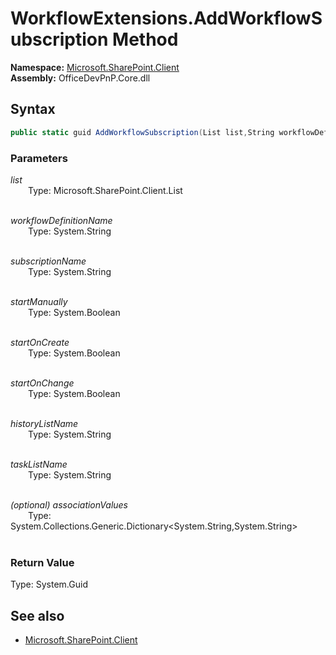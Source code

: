 # WorkflowExtensions.AddWorkflowSubscription Method  
**Namespace:** [Microsoft.SharePoint.Client](Microsoft.SharePoint.Client.md)  
**Assembly:** OfficeDevPnP.Core.dll  
## Syntax
```C#
public static guid AddWorkflowSubscription(List list,String workflowDefinitionName,String subscriptionName,Boolean startManually,Boolean startOnCreate,Boolean startOnChange,String historyListName,String taskListName,Dictionary<String, String> associationValues)
```
### Parameters
*list*  
&emsp;&emsp;Type: Microsoft.SharePoint.Client.List  
&emsp;&emsp;  
  
*workflowDefinitionName*  
&emsp;&emsp;Type: System.String  
&emsp;&emsp;  
  
*subscriptionName*  
&emsp;&emsp;Type: System.String  
&emsp;&emsp;  
  
*startManually*  
&emsp;&emsp;Type: System.Boolean  
&emsp;&emsp;  
  
*startOnCreate*  
&emsp;&emsp;Type: System.Boolean  
&emsp;&emsp;  
  
*startOnChange*  
&emsp;&emsp;Type: System.Boolean  
&emsp;&emsp;  
  
*historyListName*  
&emsp;&emsp;Type: System.String  
&emsp;&emsp;  
  
*taskListName*  
&emsp;&emsp;Type: System.String  
&emsp;&emsp;  
  
*(optional) associationValues*  
&emsp;&emsp;Type: System.Collections.Generic.Dictionary<System.String,System.String>  
&emsp;&emsp;  
  
### Return Value
Type: System.Guid  

## See also
- [Microsoft.SharePoint.Client](Microsoft.SharePoint.Client.md)
